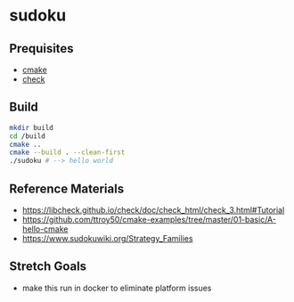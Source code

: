 # sudoku

## Prequisites
- [cmake](https://cmake.org/install/)
- [check](https://libcheck.github.io/check/web/install.html)

## Build
``` sh
mkdir build
cd /build
cmake ..
cmake --build . --clean-first
./sudoku # --> hello world
```

## Reference Materials
 - https://libcheck.github.io/check/doc/check_html/check_3.html#Tutorial
 - https://github.com/ttroy50/cmake-examples/tree/master/01-basic/A-hello-cmake
 - https://www.sudokuwiki.org/Strategy_Families

 ## Stretch Goals
 - make this run in docker to eliminate platform issues